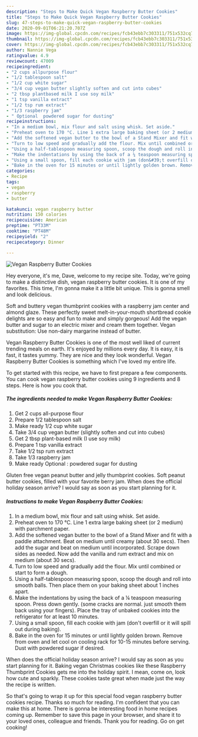 ```yaml
---
description: "Steps to Make Quick Vegan Raspberry Butter Cookies"
title: "Steps to Make Quick Vegan Raspberry Butter Cookies"
slug: 47-steps-to-make-quick-vegan-raspberry-butter-cookies
date: 2020-09-01T06:21:20.707Z
image: https://img-global.cpcdn.com/recipes/fcb43ebb7c303311/751x532cq70/vegan-raspberry-butter-cookies-recipe-main-photo.jpg
thumbnail: https://img-global.cpcdn.com/recipes/fcb43ebb7c303311/751x532cq70/vegan-raspberry-butter-cookies-recipe-main-photo.jpg
cover: https://img-global.cpcdn.com/recipes/fcb43ebb7c303311/751x532cq70/vegan-raspberry-butter-cookies-recipe-main-photo.jpg
author: Nannie Vega
ratingvalue: 4.9
reviewcount: 47009
recipeingredient:
- "2 cups allpurpose flour"
- "1/2 tablespoon salt"
- "1/2 cup white sugar"
- "3/4 cup vegan butter slightly soften and cut into cubes"
- "2 tbsp plantbased milk I use soy milk"
- "1 tsp vanilla extract"
- "1/2 tsp rum extract"
- "1/3 raspberry jam"
- " Optional  powdered sugar for dusting"
recipeinstructions:
- "In a medium bowl, mix flour and salt using whisk. Set aside."
- "Preheat oven to 170 °C. Line 1 extra large baking sheet (or 2 medium) with parchment paper."
- "Add the softened vegan butter to the bowl of a Stand Mixer and fit with a paddle attachment. Beat on medium until creamy (about 30 secs). Then add the sugar and beat on medium until incorporated. Scrape down sides as needed. Now add the vanilla and rum extract and mix on medium (about 30 secs)."
- "Turn to low speed and gradually add the flour. Mix until combined or start to form a dough."
- "Using a half-tablespoon measuring spoon, scoop the dough and roll into smooth balls. Then place them on your baking sheet about 1 inches apart."
- "Make the indentations by using the back of a ¼ teaspoon measuring spoon. Press down gently. (some cracks are normal. just smooth them back using your fingers). Place the tray of unbaked cookies into the refrigerator for at least 10 minutes."
- "Using a small spoon, fill each cookie with jam (don&#39;t overfill or it will spill out during baking)."
- "Bake in the oven for 15 minutes or until lightly golden brown. Remove from oven and let cool on cooling rack for 10-15 minutes before serving. Dust with powdered sugar if desired."
categories:
- Recipe
tags:
- vegan
- raspberry
- butter

katakunci: vegan raspberry butter 
nutrition: 150 calories
recipecuisine: American
preptime: "PT33M"
cooktime: "PT48M"
recipeyield: "2"
recipecategory: Dinner

---
```



![Vegan Raspberry Butter Cookies](https://img-global.cpcdn.com/recipes/fcb43ebb7c303311/751x532cq70/vegan-raspberry-butter-cookies-recipe-main-photo.jpg)

Hey everyone, it's me, Dave, welcome to my recipe site. Today, we're going to make a distinctive dish, vegan raspberry butter cookies. It is one of my favorites. This time, I'm gonna make it a little bit unique. This is gonna smell and look delicious.

Soft and buttery vegan thumbprint cookies with a raspberry jam center and almond glaze. These perfectly sweet melt-in-your-mouth shortbread cookie delights are so easy and fun to make and simply gorgeous! Add the vegan butter and sugar to an electric mixer and cream them together. Vegan substitution: Use non-dairy margarine instead of butter.

Vegan Raspberry Butter Cookies is one of the most well liked of current trending meals on earth. It's enjoyed by millions every day. It is easy, it is fast, it tastes yummy. They are nice and they look wonderful. Vegan Raspberry Butter Cookies is something which I've loved my entire life.


To get started with this recipe, we have to first prepare a few components. You can cook vegan raspberry butter cookies using 9 ingredients and 8 steps. Here is how you cook that.

<!--inarticleads1-->

##### The ingredients needed to make Vegan Raspberry Butter Cookies:

1. Get 2 cups all-purpose flour
1. Prepare 1/2 tablespoon salt
1. Make ready 1/2 cup white sugar
1. Take 3/4 cup vegan butter (slightly soften and cut into cubes)
1. Get 2 tbsp plant-based milk (I use soy milk)
1. Prepare 1 tsp vanilla extract
1. Take 1/2 tsp rum extract
1. Take 1/3 raspberry jam
1. Make ready  Optional : powdered sugar for dusting


Gluten free vegan peanut butter and jelly thumbprint cookies. Soft peanut butter cookies, filled with your favorite berry jam. When does the official holiday season arrive? I would say as soon as you start planning for it. 

<!--inarticleads2-->

##### Instructions to make Vegan Raspberry Butter Cookies:

1. In a medium bowl, mix flour and salt using whisk. Set aside.
1. Preheat oven to 170 °C. Line 1 extra large baking sheet (or 2 medium) with parchment paper.
1. Add the softened vegan butter to the bowl of a Stand Mixer and fit with a paddle attachment. Beat on medium until creamy (about 30 secs). Then add the sugar and beat on medium until incorporated. Scrape down sides as needed. Now add the vanilla and rum extract and mix on medium (about 30 secs).
1. Turn to low speed and gradually add the flour. Mix until combined or start to form a dough.
1. Using a half-tablespoon measuring spoon, scoop the dough and roll into smooth balls. Then place them on your baking sheet about 1 inches apart.
1. Make the indentations by using the back of a ¼ teaspoon measuring spoon. Press down gently. (some cracks are normal. just smooth them back using your fingers). Place the tray of unbaked cookies into the refrigerator for at least 10 minutes.
1. Using a small spoon, fill each cookie with jam (don&#39;t overfill or it will spill out during baking).
1. Bake in the oven for 15 minutes or until lightly golden brown. Remove from oven and let cool on cooling rack for 10-15 minutes before serving. Dust with powdered sugar if desired.


When does the official holiday season arrive? I would say as soon as you start planning for it. Baking vegan Christmas cookies like these Raspberry Thumbprint Cookies gets me into the holiday spirit. I mean, come on, look how cute and sparkly. These cookies taste great when made just the way the recipe is written. 

So that's going to wrap it up for this special food vegan raspberry butter cookies recipe. Thanks so much for reading. I'm confident that you can make this at home. There is gonna be interesting food in home recipes coming up. Remember to save this page in your browser, and share it to your loved ones, colleague and friends. Thank you for reading. Go on get cooking!
